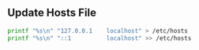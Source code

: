 ## Update Hosts File
```bash
printf "%s\n" "127.0.0.1    localhost" > /etc/hosts
printf "%s\n" "::1          localhost" >> /etc/hosts
```
